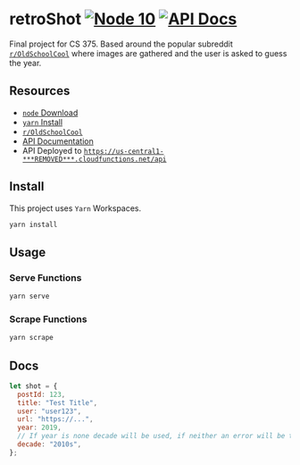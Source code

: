 # retroShot [![Node 10](https://img.shields.io/badge/node-v10.0-orange)](https://nodejs.org/en/download/releases/) [![API Docs](https://img.shields.io/badge/api%20docs-passing-green)](https://documenter.getpostman.com/view/4309917/TVenfoyk)

Final project for CS 375. Based around the popular subreddit [`r/OldSchoolCool`](https://www.reddit.com/r/OldSchoolCool/) where images are gathered and the user is asked to guess the year.

## Resources

- [`node` Download](https://nodejs.org/en/download/releases/)
- [`yarn` Install](https://yarnpkg.com/getting-started/install)
- [`r/OldSchoolCool`](https://www.reddit.com/r/OldSchoolCool/)
- [API Documentation](https://documenter.getpostman.com/view/4309917/TVenfoyk)
- API Deployed to [`https://us-central1-***REMOVED***.cloudfunctions.net/api`](https://us-central1-***REMOVED***.cloudfunctions.net/api)

## Install

This project uses `Yarn` Workspaces.

```sh
yarn install
```

## Usage

### Serve Functions

```sh
yarn serve
```

### Scrape Functions

```sh
yarn scrape
```

## Docs

```js
let shot = {
  postId: 123,
  title: "Test Title",
  user: "user123",
  url: "https://...",
  year: 2019,
  // If year is none decade will be used, if neither an error will be thrown
  decade: "2010s",
};
```

